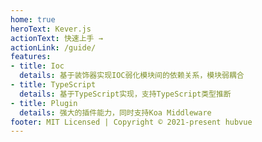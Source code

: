 ```yaml
---
home: true
heroText: Kever.js
actionText: 快速上手 →
actionLink: /guide/
features:
- title: Ioc
  details: 基于装饰器实现IOC弱化模块间的依赖关系，模块弱耦合
- title: TypeScript
  details: 基于TypeScript实现，支持TypeScript类型推断
- title: Plugin
  details: 强大的插件能力，同时支持Koa Middleware
footer: MIT Licensed | Copyright © 2021-present hubvue
---
```

